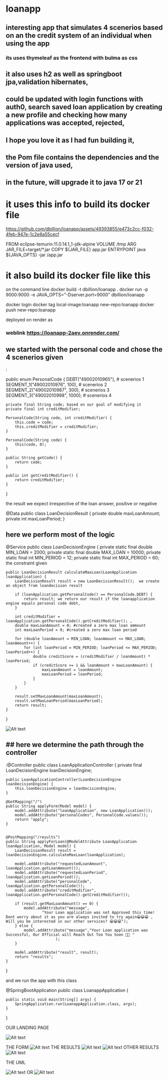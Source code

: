 # loanapp

## interesting app that  simulates 4 scenerios based on an the credit system of an individual when using the app

### its uses thymeleaf as the frontend with bulma as css

## it also uses h2 as well as springboot jpa,validation hibernates,

## could be updated with login functions with auth0, search saved loan application by creating a new profile and checking how many applications was accepted, rejected,
## I hope you love it as I had fun building it,

## the Pom file contains the dependencies and the version of java used, 

## in the future, will upgrade it to java 17 or 21


# it uses this info to build its docker file

https://github.com/dbillion/loanapp/assets/49393855/e473c2cc-f032-4feb-947e-1c2e8a55cecf



FROM eclipse-temurin:11.0.14.1_1-jdk-alpine
VOLUME /tmp
ARG JAR_FILE=target/*.jar
COPY ${JAR_FILE} app.jar
ENTRYPOINT java ${JAVA_OPTS} -jar /app.jar

# it also build its docker file like this
on the command line
docker build -t dbillion/loanapp .
docker run -p 9000:9000 -e JAVA_OPTS="-Dserver.port=9000" dbillion/loanapp

docker login
docker tag local-image:loanapp new-repo:loanapp
docker push new-repo:loanapp

deployed on render as 
### weblink https://loanapp-2aev.onrender.com/



## we started with the personal code and chose the 4 scenerios given


: 

public enum PersonalCode { DEBT("49002010965"), # scenerios 1
    SEGMENT_1("49002010976", 100), # scenerios 2
    SEGMENT_2("49002010987", 300),  # scenerios 3
    SEGMENT_3("49002010998", 1000); # scenerios 4
    
    private final String code; based on our goal of modifying it
    private final int creditModifier;

    PersonalCode(String code, int creditModifier) {
        this.code = code;
        this.creditModifier = creditModifier;
    }

    PersonalCode(String code) {
        this(code, 0);
    }

    public String getCode() {
        return code;
    }

    public int getCreditModifier() {
        return creditModifier;
    }
}


the result we expect irrespective of the loan answer, positive or negative

@Data
public class LoanDecisionResult {
    private double maxLoanAmount;
    private int maxLoanPeriod;
}


## here we perform most of the logic
@Service
public class LoanDecisionEngine {
    private static final double MIN_LOAN = 2000;
    private static final double MAX_LOAN = 10000;
    private static final int MIN_PERIOD = 12;
    private static final int MAX_PERIOD = 60;
    the constraint given

    public LoanDecisionResult calculateMaxLoan(LoanApplication loanApplication) {
        LoanDecisionResult result = new LoanDecisionResult();  we create an object from loandecision result 

        if (loanApplication.getPersonalCode() == PersonalCode.DEBT) {
            return result; we return our result if the loanapplication  engine equals personal code debt, 
        }

        int creditModifier = loanApplication.getPersonalCode().getCreditModifier(); , 
        double maxLoanAmount = 0; #created a zero max loan ammount
        int maxLoanPeriod = 0; #created a zero max loan period

        for (double loanAmount = MIN_LOAN; loanAmount <= MAX_LOAN; loanAmount++) {
            for (int loanPeriod = MIN_PERIOD; loanPeriod <= MAX_PERIOD; loanPeriod++) {
                double creditScore = (creditModifier / loanAmount) * loanPeriod;
                if (creditScore >= 1 && loanAmount > maxLoanAmount) {
                    maxLoanAmount = loanAmount;
                    maxLoanPeriod = loanPeriod;
                }
            }
        }

        result.setMaxLoanAmount(maxLoanAmount);
        result.setMaxLoanPeriod(maxLoanPeriod);
        return result;
    }
}

![Alt text](image.png)


## ## here we determine the path through the controller

:@Controller
public class LoanApplicationController {
    private final LoanDecisionEngine loanDecisionEngine;

    public LoanApplicationController(LoanDecisionEngine loanDecisionEngine) {
        this.loanDecisionEngine = loanDecisionEngine;
    }

    @GetMapping("/")
    public String applyForm(Model model) {
        model.addAttribute("loanApplication", new LoanApplication());
        model.addAttribute("personalCodes", PersonalCode.values());
        return "apply"; 
    }


    @PostMapping("/results")
    public String applyForLoan(@ModelAttribute LoanApplication loanApplication, Model model) {
        LoanDecisionResult result = loanDecisionEngine.calculateMaxLoan(loanApplication);

        model.addAttribute("requestedLoanAmount", loanApplication.getLoanAmount());
        model.addAttribute("requestedLoanPeriod", loanApplication.getLoanPeriod());
        model.addAttribute("personalCode", loanApplication.getPersonalCode());
        model.addAttribute("creditModifier", loanApplication.getPersonalCode().getCreditModifier());

        if (result.getMaxLoanAmount() == 0) {
            model.addAttribute("message",
                    "Your Loan application was not Approved this time! Dont worry about it as you are always invited to try again😀😀😀 ,  Will you be interested in our other services? 😁😁😁");
        } else {
            model.addAttribute("message","Your Loan application was Successful, Our Official will Reach Out Too You Soon 🥳😀 "
                          );
        }

        model.addAttribute("result", result);
        return "results"; 
    }
}

and we run the app with this class

@SpringBootApplication
public class LoanappApplication {

	public static void main(String[] args) {
		SpringApplication.run(LoanappApplication.class, args);
	}

}


OUR LANDING PAGE

![Alt text](image-1.png)

THE FORM
![Alt text](image-2.png)
THE RESULTS
![Alt text](image-3.png)
![Alt text](image-4.png)
OTHER RESULTS
![Alt text](image-5.png)

THE UML

![Alt text](image-7.png)
OR
![Alt text](image-8.png)
